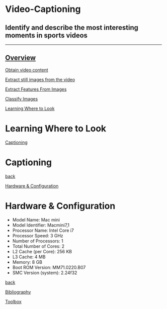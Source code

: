 # Video-Captioning
## Identify and describe the most interesting moments in sports videos
--------
[Overview](Overview.md)
--------

[Obtain video content](Get-Content.md)

[Extract still images from the video](Excerpt.md)

[Extract Features From Images](Get-Features.md)

[Classify Images](Classify-Images.md)

[Learning Where to Look](Where-To-Look-Next.md)
# Learning Where to Look

[Captioning](Captioning.md)
# Captioning
[back](README.md)

[Hardware & Configuration](Hardware-And-Config.md)

# Hardware & Configuration
* Model Name:	Mac mini
* Model Identifier:	Macmini7,1
* Processor Name:	Intel Core i7
* Processor Speed:	3 GHz
* Number of Processors:	1
* Total Number of Cores:	2
* L2 Cache (per Core):	256 KB
* L3 Cache:	4 MB
* Memory:	8 GB
* Boot ROM Version:	MM71.0220.B07
* SMC Version (system):	2.24f32

[back](README.md)

[Bibliography](Bibliography.md)

[Toolbox](Toolbox.md)
